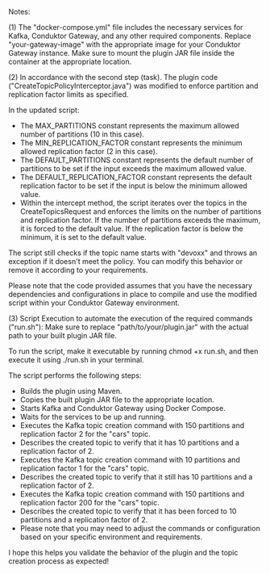 Notes:

(1) The "docker-compose.yml" file includes the necessary services for Kafka, Conduktor Gateway, and any other required components.
Replace "your-gateway-image" with the appropriate image for your Conduktor Gateway instance. Make sure to mount the plugin JAR file inside the container at the appropriate location.

(2) In accordance with the second step (task). The plugin code ("CreateTopicPolicyInterceptor.java") was modified to enforce partition and replication factor limits as specified.

In the updated script:
- The MAX_PARTITIONS constant represents the maximum allowed number of partitions (10 in this case).
- The MIN_REPLICATION_FACTOR constant represents the minimum allowed replication factor (2 in this case).
- The DEFAULT_PARTITIONS constant represents the default number of partitions to be set if the input exceeds the maximum allowed value.
- The DEFAULT_REPLICATION_FACTOR constant represents the default replication factor to be set if the input is below the minimum allowed value.
- Within the intercept method, the script iterates over the topics in the CreateTopicsRequest and enforces the limits on the number of partitions and replication factor. If the number of partitions exceeds the maximum, it is forced to the default value. If the replication factor is below the minimum, it is set to the default value.

The script still checks if the topic name starts with "devoxx" and throws an exception if it doesn't meet the policy. You can modify this behavior or remove it according to your requirements.

Please note that the code provided assumes that you have the necessary dependencies and configurations in place to compile and use the modified script within your Conduktor Gateway environment.

(3) Script Execution to automate the execution of the required commands ("run.sh"):
Make sure to replace "path/to/your/plugin.jar" with the actual path to your built plugin JAR file.

To run the script, make it executable by running chmod +x run.sh, and then execute it using ./run.sh in your terminal.

The script performs the following steps:
- Builds the plugin using Maven.
- Copies the built plugin JAR file to the appropriate location.
- Starts Kafka and Conduktor Gateway using Docker Compose.
- Waits for the services to be up and running.
- Executes the Kafka topic creation command with 150 partitions and replication factor 2 for the "cars" topic.
- Describes the created topic to verify that it has 10 partitions and a replication factor of 2.
- Executes the Kafka topic creation command with 10 partitions and replication factor 1 for the "cars" topic.
- Describes the created topic to verify that it still has 10 partitions and a replication factor of 2.
- Executes the Kafka topic creation command with 150 partitions and replication factor 200 for the "cars" topic.
- Describes the created topic to verify that it has been forced to 10 partitions and a replication factor of 2.
- Please note that you may need to adjust the commands or configuration based on your specific environment and requirements.

I hope this helps you validate the behavior of the plugin and the topic creation process as expected!

